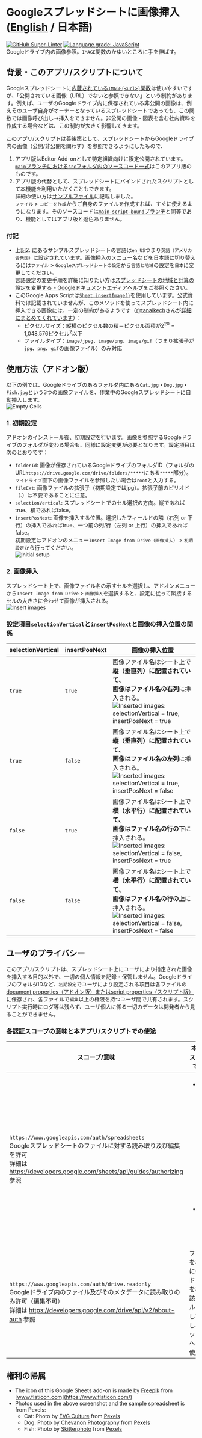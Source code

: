 # Googleスプレッドシートに画像挿入 ([English](https://github.com/ttsukagoshi/spreadsheet-bulk-import-images/blob/main/README.md) / 日本語)
[![GitHub Super-Linter](https://github.com/ttsukagoshi/drive-insert-for-spreadsheet/workflows/Lint%20Code%20Base/badge.svg)](https://github.com/marketplace/actions/super-linter) [![Language grade: JavaScript](https://img.shields.io/lgtm/grade/javascript/g/ttsukagoshi/spreadsheet-bulk-import-images.svg?logo=lgtm&logoWidth=18)](https://lgtm.com/projects/g/ttsukagoshi/spreadsheet-bulk-import-images/context:javascript)  
Googleドライブ内の画像参照。`IMAGE`関数のかゆいところに手を伸ばす。
## 背景・このアプリ/スクリプトについて
Googleスプレッドシートに[内蔵されている`IMAGE(<url>)`関数](https://support.google.com/docs/answer/3093333?hl=ja)は使いやすいですが、「公開されている画像（URL）でないと参照できない」という制約があります。例えば、ユーザのGoogleドライブ内に保存されている非公開の画像は、例えそのユーザ自身がオーナーとなっているスプレッドシートであっても、この関数では画像呼び出し→挿入をできません。非公開の画像・図表を含む社内資料を作成する場合などは、この制約が大きく影響してきます。

このアプリ/スクリプトは善後策として、スプレッドシートからGoogleドライブ内の画像（公開/非公開を問わず）を参照できるようにしたもので、
1. アプリ版はEditor Add-onとして特定組織向けに限定公開されています。  
[`main`ブランチにおける`src`フォルダ内のソースコード一式](https://github.com/ttsukagoshi/spreadsheet-bulk-import-images/tree/main/src)はこのアプリ版のものです。  
2. アプリ版の代替として、スプレッドシートにバインドされたスクリプトとして本機能を利用いただくこともできます。  
詳細の使い方は[サンプルファイル](https://docs.google.com/spreadsheets/d/1Ck2GgMwbTUZeag5HWeG05ZS_j7IN935nqXfcunPZgC4/edit#gid=1434843200)に記載しました。  
`ファイル` > `コピーを作成`からご自身のファイルを作成すれば、すぐに使えるようになります。そのソースコードは[`main-script-bound`ブランチ](ttps://github.com/ttsukagoshi/spreadsheet-bulk-import-images/tree/main-script-bound)と同等であり、機能としてはアプリ版と遜色ありません。

### 付記
- 上記2. にあるサンプルスプレッドシートの言語は`en_US`つまり`英語（アメリカ合衆国）`に設定されています。画像挿入のメニュー名などを日本語に切り替えるには`ファイル` > `Googleスプレッドシートの設定`から`言語と地域`の設定を`日本`に変更してください。  
言語設定の変更手順を詳細に知りたい方は[スプレッドシートの地域と計算の設定を変更する - Googleドキュメントエディアヘルプ](https://support.google.com/docs/answer/58515?hl=ja)をご参照ください。
- このGoogle Apps Scriptは[`Sheet.insertImage()`](https://developers.google.com/apps-script/reference/spreadsheet/sheet#insertimageblobsource,-column,-row)を使用しています。公式資料では記載されていませんが、このメソッドを使ってスプレッドシート内に挿入できる画像には、一定の制約があるようです（[@tanaikech](https://github.com/tanaikech)さんが[詳細にまとめてくれています](https://gist.github.com/tanaikech/9414d22de2ff30216269ca7be4bce462)）：
  - ピクセルサイズ：縦横のピクセル数の積＝ピクセル面積が2<sup>20</sup> = 1,048,576ピクセル<sup>2</sup>以下
  - ファイルタイプ：`image/jpeg`、`image/png`、`image/gif`（つまり拡張子が`jpg`、`png`、`gif`の画像ファイル）のみ対応

## 使用方法（アドオン版）
以下の例では、Googleドライブのあるフォルダ内にある`Cat.jpg`・`Dog.jpg`・`Fish.jpg`という3つの画像ファイルを、作業中のGoogleスプレッドシートに自動挿入します。  
![Empty Cells](/src/images/readme/01_empty-cells.png)

### 1. 初期設定
アドオンのインストール後、初期設定を行います。画像を参照するGoogleドライブのフォルダが変わる場合も、同様に設定変更が必要となります。設定項目は次のとおりです：  
  - `folderId`: 画像が保存されているGoogleドライブのフォルダID（フォルダのURL`https://drive.google.com/drive/folders/*****`にある`*****`部分）。`マイドライブ`直下の画像ファイルを参照したい場合は`root`と入力する。
  - `fileExt`: 画像ファイルの拡張子（初期設定ではjpg）。拡張子前のピリオド（.）は不要であることに注意。
  - `selectionVertical`: スプレッドシートでのセル選択の方向。縦であればtrue、横であればfalse。
  - `insertPosNext`: 画像を挿入する位置。選択したフィールドの隣（右列 or 下行）の挿入であればtrue、一つ前の列/行（左列 or 上行）の挿入であればfalse。  
初期設定はアドオンのメニュー`Insert Image from Drive（画像挿入）` > `初期設定`から行ってください。  
![Initial setup](/src/images/readme/02_setup.png)

### 2. 画像挿入
スプレッドシート上で、画像ファイル名の示すセルを選択し、アドオンメニューから`Insert Image from Drive` > `画像挿入`を選択すると、設定に従って隣接するセルの大きさに合わせて画像が挿入される。  
![Insert images](/src/images/readme/03_insert-image.png)

### 設定項目`selectionVertical`と`insertPosNext`と画像の挿入位置の関係
| selectionVertical | insertPosNext | 画像の挿入位置 |
| --- | --- | --- |
| `true` | `true` | 画像ファイル名はシート上で**縦（垂直列）**に配置されていて、<br>画像はファイル名の**右列**に挿入される。<br>![Inserted images: selectionVertical = true, insertPosNext = true](/src/images/readme/04_images-inserted-tt.png) |
| `true` | `false` | 画像ファイル名はシート上で**縦（垂直列）**に配置されていて、<br>画像はファイル名の**左列**に挿入される。<br>![Inserted images: selectionVertical = true, insertPosNext = false](/src/images/readme/05_images-inserted-tf.png) |
| `false` | `true` | 画像ファイル名はシート上で**横（水平行）**に配置されていて、<br>画像はファイル名の行の**下**に挿入される。<br>![Inserted images: selectionVertical = false, insertPosNext = true](/src/images/readme/06_images-inserted-ft.png) |
| `false` | `false` | 画像ファイル名はシート上で**横（水平行）**に配置されていて、<br>画像はファイル名の行の**上**に挿入される。<br>![Inserted images: selectionVertical = false, insertPosNext = false](/src/images/readme/07_images-inserted-ff.png) |

## ユーザのプライバシー
このアプリ/スクリプトは、スプレッドシート上にユーザにより指定された画像を挿入する目的以外で、一切の個人情報を記録・保管しません。GoogleドライブのフォルダIDなど、`初期設定`でユーザにより設定される項目は各ファイルの[document properties（アドオン版）またはscript properties（スクリプト版）](https://developers.google.com/apps-script/guides/properties#comparison_of_property_stores)に保存され、各ファイルで`編集`以上の権限を持つユーザ間で共有されます。スクリプト実行時にログ等は残らず、ユーザ個人に係る一切のデータは開発者から見ることができません。

### 各認証スコープの意味と本アプリ/スクリプトでの使途
| スコープ/意味 | 本アプリ/スクリプトでの使途 |
| --- | --- |
| `https://www.googleapis.com/auth/spreadsheets`<br>Googleスプレッドシートのファイルに対する読み取り及び編集を許可<br>詳細は https://developers.google.com/sheets/api/guides/authorizing 参照 | <ul><li>セル内のテキストを読み取り、ファイル名として指定されたGoogleドライブ内の検索に使用。</li><li>シート内に画像を挿入。</li></ul> |
| `https://www.googleapis.com/auth/drive.readonly`<br>Googleドライブ内のファイル及びそのメタデータに読み取りのみ許可（編集不可）<br>詳細は https://developers.google.com/drive/api/v2/about-auth 参照 | ファイル名を検索キーにGoogleドライブ内を検索し、該当ファイルを[blob](https://developers.google.com/apps-script/reference/base/blob)として取得し、スプレッドシートへの挿入に使用。 |

## 権利の帰属
- The icon of this Google Sheets add-on is made by [Freepik](https://www.flaticon.com/authors/freepik) from [www.flaticon.com](https://www.flaticon.com/)
- Photos used in the above screenshot and the sample spreadsheet is from Pexels:
  - Cat: Photo by [EVG Culture](https://www.pexels.com/@evgphotos?utm_content=attributionCopyText&utm_medium=referral&utm_source=pexels) from [Pexels](https://www.pexels.com/photo/selective-focus-photography-of-orange-tabby-cat-1170986/?utm_content=attributionCopyText&utm_medium=referral&utm_source=pexels)
  - Dog: Photo by [Chevanon Photography](https://www.pexels.com/@chevanon?utm_content=attributionCopyText&utm_medium=referral&utm_source=pexels) from [Pexels](https://www.pexels.com/photo/two-yellow-labrador-retriever-puppies-1108099/?utm_content=attributionCopyText&utm_medium=referral&utm_source=pexels)
  - Fish: Photo by [Skitterphoto](https://www.pexels.com/@skitterphoto?utm_content=attributionCopyText&utm_medium=referral&utm_source=pexels) from [Pexels](https://www.pexels.com/photo/orange-and-white-fish-886210/?utm_content=attributionCopyText&utm_medium=referral&utm_source=pexels)